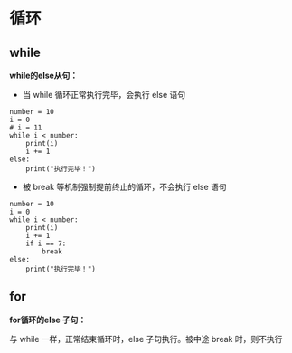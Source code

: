 # 循环

## while

 **while的else从句：** 

+  当 while 循环正常执行完毕，会执行 else 语句 

```
number = 10
i = 0
# i = 11
while i < number:
    print(i)
    i += 1
else:
    print("执行完毕！")
```

+   被 break 等机制强制提前终止的循环，不会执行 else 语句 

```
number = 10
i = 0
while i < number:
    print(i)
    i += 1
    if i == 7:
        break           
else:
    print("执行完毕！")
```

## for

 **for循环的else 子句：** 

 与 while 一样，正常结束循环时，else 子句执行。被中途 break 时，则不执行 